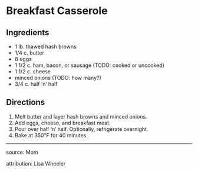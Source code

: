 # Breakfast Casserole

## Ingredients

- 1 lb. thawed hash browns
- 1/4 c. butter
- 8 eggs
- 1 1/2 c. ham, bacon, or sausage (TODO: cooked or uncooked)
- 1 1/2 c. cheese
- minced onions (TODO: how many?)
- 3/4 c. half ‘n’ half

## Directions

1. Melt butter and layer hash browns and minced onions.
2. Add eggs, cheese, and breakfast meat.
3. Pour over half ‘n’ half. Optionally, refrigerate overnight.
4. Bake at 350℉ for 40 minutes.

---

source: Mom

attribution: Lisa Wheeler
